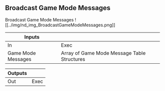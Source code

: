 ## Broadcast Game Mode Messages
Broadcast Game Mode Messages
![[../img/nd_img_BroadcastGameModeMessages.png]]

|Inputs||
|--|--|
| In | Exec |
| Game Mode Messages | Array of Game Mode Message Table Structures |

|Outputs||
|--|--|
| Out | Exec |
